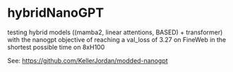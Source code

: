 # hybridNanoGPT
testing hybrid models ((mamba2, linear attentions, BASED) + transformer) with the nanogpt objective of reaching a val_loss of 3.27 on FineWeb in the shortest possible time on 8xH100

See: https://github.com/KellerJordan/modded-nanogpt
